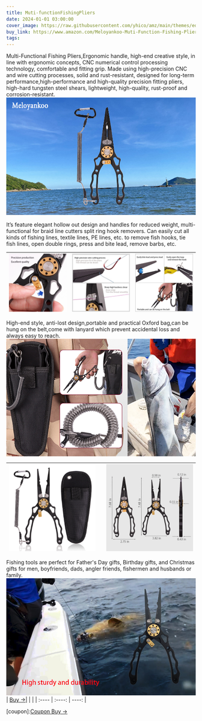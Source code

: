 ```yaml
---
title: Muti-functionFishingPliers
date: 2024-01-01 03:00:00
cover_image: https://raw.githubusercontent.com/yhico/amz/main/themes/edinburgh/source/images/Muti-functionFishingPliers/Muti-functionFishingPliers.jpg
buy_link: https://www.amazon.com/Meloyankoo-Muti-Function-Fishing-Pliers-Remover/dp/B0CQJPQ3NG
tags:
---
```


Multi-Functional Fishing Pliers,Ergonomic handle, high-end creative style, in line with ergonomic concepts, CNC numerical control processing technology, comfortable and fitting grip.
Made using high-precision CNC and wire cutting processes, solid and rust-resistant, designed for long-term performance,high-performance and high-quality precision fitting pliers, high-hard tungsten steel shears, lightweight, high-quality, rust-proof and corrosion-resistant.
![avatar][p1]

It’s feature elegant hollow out design and handles for reduced weight, multi-functional for braid line cutters split ring hook removers.
Can easily cut all kinds of fishing lines, textile lines, PE lines, etc. to remove fish hooks, tie fish lines, open double rings, press and bite lead, remove barbs, etc.

|  ![avatar][p3] | ![avatar][p4] | ![avatar][p5] |
|  :----  | ----  | ----:  |

High-end style, anti-lost design,portable and practical Oxford bag,can be hung on the belt,come with lanyard which prevent accidental loss and always easy to reach.
![avatar][p6]

|  ![avatar][p7] | | ![avatar][p8] |
|  :----  | ----  | ----:  |

Fishing tools are perfect for Father's Day gifts, Birthday gifts, and Christmas gifts for men, boyfriends, dads, angler friends, fishermen and husbands or family.
![avatar][p9]
| <a class="buy" href="https://www.amazon.com/Meloyankoo-Muti-Function-Fishing-Pliers-Remover/dp/B0CQJPQ3NG" target="_blank"><span>Buy &#8594;</span></a>| | |
|  :----  | :----:  | ----:  |

[p1]:https://raw.githubusercontent.com/yhico/amz/main/themes/edinburgh/source/images/Muti-functionFishingPliers/p1.jpg
[p2]:https://raw.githubusercontent.com/yhico/amz/main/themes/edinburgh/source/images/Muti-functionFishingPliers/p2.jpg
[p3]:https://raw.githubusercontent.com/yhico/amz/main/themes/edinburgh/source/images/Muti-functionFishingPliers/p3.jpg
[p4]:https://raw.githubusercontent.com/yhico/amz/main/themes/edinburgh/source/images/Muti-functionFishingPliers/p4.jpg
[p5]:https://raw.githubusercontent.com/yhico/amz/main/themes/edinburgh/source/images/Muti-functionFishingPliers/p5.jpg
[p6]:https://raw.githubusercontent.com/yhico/amz/main/themes/edinburgh/source/images/Muti-functionFishingPliers/p6.jpg
[p7]:https://raw.githubusercontent.com/yhico/amz/main/themes/edinburgh/source/images/Muti-functionFishingPliers/p7.jpg
[p8]:https://raw.githubusercontent.com/yhico/amz/main/themes/edinburgh/source/images/Muti-functionFishingPliers/p8.jpg
[p9]:https://raw.githubusercontent.com/yhico/amz/main/themes/edinburgh/source/images/Muti-functionFishingPliers/p9.jpg
[p10]:https://raw.githubusercontent.com/yhico/amz/main/themes/edinburgh/source/images/Muti-functionFishingPliers/p10.jpg
[coupon]:<a class="buy" href="https://www.amazon.com/promotion/psp/A310KKEUM8UJ9H" target="_blank"><span>Coupon Buy &#8594;</span></a> 

